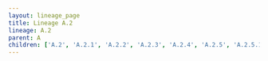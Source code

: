 ```yaml
---
layout: lineage_page
title: Lineage A.2
lineage: A.2
parent: A
children: ['A.2', 'A.2.1', 'A.2.2', 'A.2.3', 'A.2.4', 'A.2.5', 'A.2.5.1', 'A.2.5.2']
---
```

